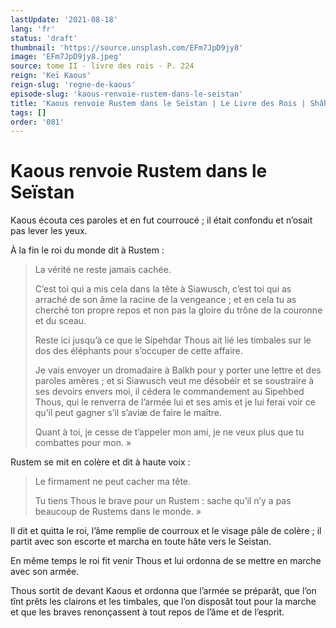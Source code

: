 ```yaml
---
lastUpdate: '2021-08-18'
lang: 'fr'
status: 'draft'
thumbnail: 'https://source.unsplash.com/EFm7JpD9jy8'
image: 'EFm7JpD9jy8.jpeg'
source: tome II - livre des rois - P. 224
reign: 'Keï Kaous'
reign-slug: 'regne-de-kaous'
episode-slug: 'kaous-renvoie-rustem-dans-le-seistan'
title: 'Kaous renvoie Rustem dans le Seïstan | Le Livre des Rois | Shâhnâmeh'
tags: []
order: '081'
---
```


<!-- LTeX: language=fr -->

# Kaous renvoie Rustem dans le Seïstan

Kaous écouta ces paroles et en fut courroucé ; il était confondu et n’osait pas lever les yeux.

À la fin le roi du monde dit à Rustem :

> La vérité ne reste jamais cachée.
>
> C’est toi qui a mis cela dans la tête à Siawusch, c’est toi qui as arraché de son âme la racine de la vengeance ; et en cela tu as cherché ton propre repos et non pas la gloire du trône de la couronne et du sceau.
>
> Reste ici jusqu’à ce que le Sipehdar Thous ait lié les timbales sur le dos des éléphants pour s’occuper de cette affaire.
>
> Je vais envoyer un dromadaire à Balkh pour y porter une lettre et des paroles amères ; et si Siawusch veut me désobéir et se soustraire à ses devoirs envers moi, il cédera le commandement au Sipehbed Thous, qui le renverra de l’armée lui et ses amis et je lui ferai voir ce qu’il peut gagner s’il s’aviæ
de faire le maître.
>
> Quant à toi, je cesse de t’appeler mon ami, je ne veux plus que tu combattes pour mon. »

Rustem se mit en colère et dit à haute voix :

> Le firmament ne peut cacher ma tête.
>
> Tu tiens Thous le brave pour un Rustem : sache qu’il n’y a pas beaucoup de Rustems dans le monde. »

Il dit et quitta le roi, l’âme remplie de courroux et le visage pâle de colère ; il partit avec son escorte et marcha en toute hâte vers le Seistan.

En même temps le roi fit venir Thous et lui ordonna de se mettre en marche avec son armée.

Thous sortit de devant Kaous et ordonna que l’armée se préparât, que l’on tînt prêts les clairons et les timbales, que l’on disposât tout pour la marche et que les braves renonçassent à tout repos de l’âme et de l’esprit.
